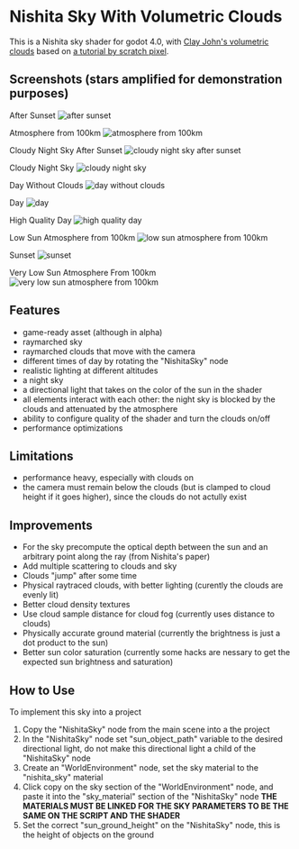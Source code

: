 # Nishita Sky With Volumetric Clouds

This is a Nishita sky shader for godot 4.0, with [Clay John's volumetric clouds](https://github.com/clayjohn/godot-volumetric-cloud-demo) based on [a tutorial by scratch pixel](https://www.scratchapixel.com/lessons/procedural-generation-virtual-worlds/simulating-sky/simulating-colors-of-the-sky.html).

## Screenshots (stars amplified for demonstration purposes)

After Sunset
![after sunset](Screenshots/after%20sunset.png)

Atmosphere from 100km
![atmosphere from 100km](Screenshots/atmosphere%20from%20100km.png)

Cloudy Night Sky After Sunset
![cloudy night sky after sunset](Screenshots/cloudy%20night%20sky%20after%20sunset.png)

Cloudy Night Sky
![cloudy night sky](Screenshots/cloudy%20night%20sky.png)

Day Without Clouds
![day without clouds](Screenshots/day%20without%20clouds.png)

Day
![day](Screenshots/day.png)

High Quality Day
![high quality day](Screenshots/high%20quality%20day.png)

Low Sun Atmosphere from 100km
![low sun atmosphere from 100km](Screenshots/low%20sun%20atmosphere%20from%20100km.png)

Sunset
![sunset](Screenshots/sunset.png)

Very Low Sun Atmosphere From 100km
![very low sun atmosphere from 100km](Screenshots/very%20low%20sun%20atmosphere%20from%20100km.png)

## Features
* game-ready asset (although in alpha)
* raymarched sky
* raymarched clouds that move with the camera
* different times of day by rotating the "NishitaSky" node
* realistic lighting at different altitudes
* a night sky
* a directional light that takes on the color of the sun in the shader
* all elements interact with each other: the night sky is blocked by the clouds and attenuated by the atmosphere
* ability to configure quality of the shader and turn the clouds on/off
* performance optimizations

## Limitations
* performance heavy, especially with clouds on
* the camera must remain below the clouds (but is clamped to cloud height if it goes higher), since the clouds do not actully exist

## Improvements
* For the sky precompute the optical depth between the sun and an arbitrary point along the ray (from Nishita's paper)
* Add multiple scattering to clouds and sky
* Clouds "jump" after some time
* Physical raytraced clouds, with better lighting (curently the clouds are evenly lit)
* Better cloud density textures
* Use cloud sample distance for cloud fog (currently uses distance to clouds)
* Physically accurate ground material (currently the brightness is just a dot product to the sun)
* Better sun color saturation (currently some hacks are nessary to get the expected sun brightness and saturation)

## How to Use

To implement this sky into a project
1. Copy the "NishitaSky" node from the main scene into a the project
2. In the "NishitaSky" node set "sun_object_path" variable to the desired directional light, do not make this directional light a child of the "NishitaSky" node
3. Create an "WorldEnvironment" node, set the sky material to the "nishita_sky" material
4. Click copy on the sky section of the "WorldEnvironment" node, and paste it into the "sky_material" section of the "NishitaSky" node **THE MATERIALS MUST BE LINKED FOR THE SKY PARAMETERS TO BE THE SAME ON THE SCRIPT AND THE SHADER**
5. Set the correct "sun_ground_height" on the "NishitaSky" node, this is the height of objects on the ground
